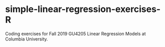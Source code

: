 # simple-linear-regression-exercises-R

Coding exercises for Fall 2019 GU4205 Linear Regression Models at Columbia University.

